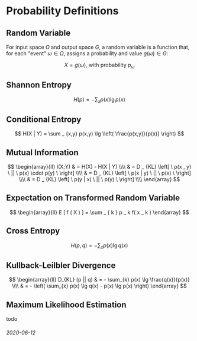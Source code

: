 Probability Definitions
===

Random Variable
---

For input space $\Omega$ and output space $G$, a random variable
is a function that, for each "event" $\omega \in \Omega$, assigns a probability
and value $g(\omega) \in G$:

$$
X = g(\omega) \text{, with probability } p _ { \omega }
$$

Shannon Entropy
---

$$
H(p) = - \sum_{x} p(x) \lg p(x)
$$

Conditional Entropy
---

$$
H(X | Y) = \sum _ {x,y} p(x,y) \lg \left( \frac{p(x,y)}{p(x)} \right)
$$

Mutual Information
---

$$
\begin{array}{ll}
I(X;Y) & = H(X) - H(X | Y) \\\\
 & = D _ {KL} \left[ \ p(x , y) \ || \ p(x) \cdot p(y) \ \right] \\\\
 & = D _ {KL} \left[ \ p(x | y) \ || \ p(x) \ \right] \\\\
 & = D _ {KL} \left[ \ p(y | x) \ || \ p(y) \ \right] \\\\
\end{array}
$$

Expectation on Transformed Random Variable
---

$$
\begin{array}{ll}
E [ f ( X ) ] = \sum _ { k } p _ k f( x _ k )
\end{array}
$$


Cross Entropy
---

$$
H(p,q) = - \sum_{x} p(x) \lg q(x)
$$

Kullback-Leilbler Divergence
---

$$
\begin{array}{ll}
D_{KL} (p || q) & = - \sum_{k} p(x) \lg \frac{q(x)}{p(x)} \\\\
 & = - \left( \sum_{x} p(x) \lg q(x) - p(x) \lg p(x) \right)
\end{array}
$$


Maximum Likelihood Estimation
---

todo

###### 2020-06-12
